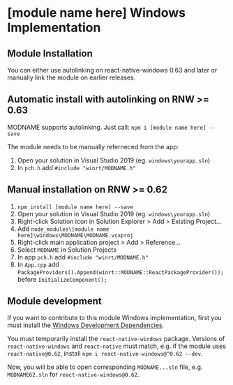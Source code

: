 # [module name here] Windows Implementation

## Module Installation
You can either use autolinking on react-native-windows 0.63 and later or manually link the module on earlier releases.

## Automatic install with autolinking on RNW >= 0.63
MODNAME supports autolinking. Just call: `npm i [module name here] --save`

The module needs to be manually referneced from the app:
1. Open your solution in Visual Studio 2019 (eg. `windows\yourapp.sln`)
2. In `pch.h` add `#include "winrt/MODNAME.h"`

## Manual installation on RNW >= 0.62
1. `npm install [module name here] --save`
2. Open your solution in Visual Studio 2019 (eg. `windows\yourapp.sln`)
3. Right-click Solution icon in Solution Explorer > Add > Existing Project...
4. Add `node_modules\[module name here]\windows\MODNAME\MODNAME.vcxproj`
5. Right-click main application project > Add > Reference...
6. Select `MODNAME` in Solution Projects
7. In app `pch.h` add `#include "winrt/MODNAME.h"`
8. In `App.cpp` add `PackageProviders().Append(winrt::MODNAME::ReactPackageProvider());` before `InitializeComponent();`

## Module development

If you want to contribute to this module Windows implementation, first you must install the [Windows Development Dependencies](https://aka.ms/rnw-deps).

You must temporarily install the `react-native-windows` package. Versions of `react-native-windows` and `react-native` must match, e.g. if the module uses `react-native@0.62`, install `npm i react-native-windows@^0.62 --dev`.

Now, you will be able to open corresponding `MODNAME...sln` file, e.g. `MODNAME62.sln` for `react-native-windows@0.62`.